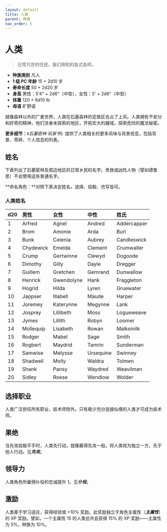 ```yaml
---
layout: default
title: 人类
parent: 种族
nav_order: 5
---
```


# 人类

> 日常凡世的住民，我们熟知的各式各样。

- **种族类别**	凡人
- **1 级 PC 年龄**	15 + 2d10 岁
- **寿命长度**	50 + 2d20 岁
- **身高**	男性：5'4" + 2d6"（中型），女性：5' + 2d6"（中型）
- **体重**	120 + 6d10 lb
- **母语**	旷野语

就像森林以外的广袤世界，人类在石墓森林的定居区也占了上风。人类拥有不安分和好奇的精神，他们涉身未探索的地区，开拓宏大的疆域，探索危险的魔法秘密。

**更多细节：**《*石墓密林·玩家书*》提供了人类相关的更多风味与背景信息，包括背景、零碎、个人信息的列表。

## 姓名

下表列出了石墓密林及周边地区的日常乡民的名字。贵族或凶险人物（譬如德鲁恩）不会使用这些普通名字。

**命名角色：**对照下表决定姓名，选择、投骰、仿写皆可。

### 人类姓名

| d20 | 男性 | 女性 | 中性 | 姓氏 |
| :--- | :-------- | :--------- | :-------- | :---------- |
| 1 | Arfred | Agnel | Andred | Addercapper |
| 2 | Brom | Amonie | Arda | Burl |
| 3 | Bunk | Celenia | Aubrey | Candleswick |
| 4 | Chydewick | Emelda | Clement | Crumwaller |
| 5 | Crump | Gertwinne | Clewyd | Dogoode |
| 6 | Dimothy | Gilly | Dayle | Dregger |
| 7 | Guillem | Gretchen | Gemrand | Dunwallow |
| 8 | Henrick | Gwendolyne | Hank | Fraggleton |
| 9 | Hogrid | Hilda | Lyren | Gruewater |
| 10 | Jappser | Illabell | Maude | Harper |
| 11 | Joremey | Katerynne | Megynne | Lank |
| 12 | Josprey | Lillibeth | Moss | Logueweave |
| 13 | Jymes | Lillith | Robyn | Loomer |
| 14 | Mollequip | Lisabeth | Rowan | Malksmilk |
| 15 | Rodger | Mabel | Sage | Smith |
| 16 | Rogbert | Maydrid | Tamrin | Sunderman |
| 17 | Samwise | Melysse | Ursequine | Swinney |
| 18 | Shadwell | Molly | Waldra | Tolmen |
| 19 | Shank | Pansy | Waydred | Weavilman |
| 20 | Sidley | Roese | Wendlow | Wolder |

## 选择职业

人类广泛担任所有职业，妖术师除外。只有极少充分连接仙境的人类才可成为妖术师。

## 果绝

当先攻投骰平手时，人类先行动，就像赢得先攻一般。将人类视为独立一方，先于他人行动。见***先攻***。

## 领导力

人类角色所雇佣仆役的忠诚提升 1。见***仆役***。

## 激励

人类善于学习适应，获得经验值 +10% 奖励。此奖励独立于角色主属性（***主属性***）的 XP 奖励。譬如，一个主属性 15 的人类总共会获得 15% 的 XP 奖励——主属性为 5%，种族为 10%。
